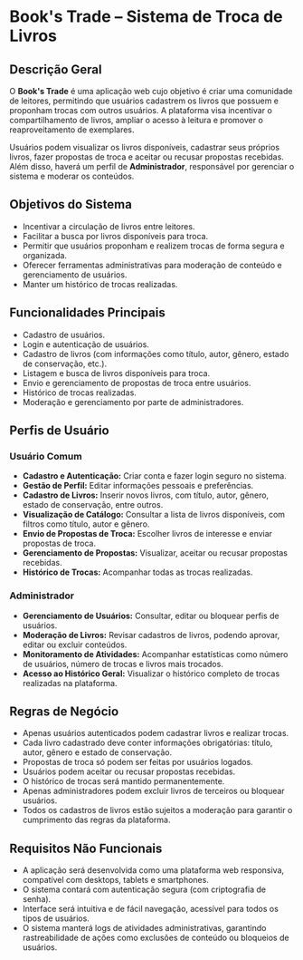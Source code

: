 # Book's Trade – Sistema de Troca de Livros

## Descrição Geral

O **Book's Trade** é uma aplicação web cujo objetivo é criar uma comunidade de leitores, permitindo que usuários cadastrem os livros que possuem e proponham trocas com outros usuários. A plataforma visa incentivar o compartilhamento de livros, ampliar o acesso à leitura e promover o reaproveitamento de exemplares.

Usuários podem visualizar os livros disponíveis, cadastrar seus próprios livros, fazer propostas de troca e aceitar ou recusar propostas recebidas. Além disso, haverá um perfil de **Administrador**, responsável por gerenciar o sistema e moderar os conteúdos.



## Objetivos do Sistema

- Incentivar a circulação de livros entre leitores.
- Facilitar a busca por livros disponíveis para troca.
- Permitir que usuários proponham e realizem trocas de forma segura e organizada.
- Oferecer ferramentas administrativas para moderação de conteúdo e gerenciamento de usuários.
- Manter um histórico de trocas realizadas.



## Funcionalidades Principais

- Cadastro de usuários.
- Login e autenticação de usuários.
- Cadastro de livros (com informações como título, autor, gênero, estado de conservação, etc.).
- Listagem e busca de livros disponíveis para troca.
- Envio e gerenciamento de propostas de troca entre usuários.
- Histórico de trocas realizadas.
- Moderação e gerenciamento por parte de administradores.



## Perfis de Usuário

### Usuário Comum

- **Cadastro e Autenticação:** Criar conta e fazer login seguro no sistema.
- **Gestão de Perfil:** Editar informações pessoais e preferências.
- **Cadastro de Livros:** Inserir novos livros, com título, autor, gênero, estado de conservação, entre outros.
- **Visualização de Catálogo:** Consultar a lista de livros disponíveis, com filtros como título, autor e gênero.
- **Envio de Propostas de Troca:** Escolher livros de interesse e enviar propostas de troca.
- **Gerenciamento de Propostas:** Visualizar, aceitar ou recusar propostas recebidas.
- **Histórico de Trocas:** Acompanhar todas as trocas realizadas.

### Administrador

- **Gerenciamento de Usuários:** Consultar, editar ou bloquear perfis de usuários.
- **Moderação de Livros:** Revisar cadastros de livros, podendo aprovar, editar ou excluir conteúdos.
- **Monitoramento de Atividades:** Acompanhar estatísticas como número de usuários, número de trocas e livros mais trocados.
- **Acesso ao Histórico Geral:** Visualizar o histórico completo de trocas realizadas na plataforma.



## Regras de Negócio

- Apenas usuários autenticados podem cadastrar livros e realizar trocas.
- Cada livro cadastrado deve conter informações obrigatórias: título, autor, gênero e estado de conservação.
- Propostas de troca só podem ser feitas por usuários logados.
- Usuários podem aceitar ou recusar propostas recebidas.
- O histórico de trocas será mantido permanentemente.
- Apenas administradores podem excluir livros de terceiros ou bloquear usuários.
- Todos os cadastros de livros estão sujeitos a moderação para garantir o cumprimento das regras da plataforma.



## Requisitos Não Funcionais

- A aplicação será desenvolvida como uma plataforma web responsiva, compatível com desktops, tablets e smartphones.
- O sistema contará com autenticação segura (com criptografia de senha).
- Interface será intuitiva e de fácil navegação, acessível para todos os tipos de usuários.
- O sistema manterá logs de atividades administrativas, garantindo rastreabilidade de ações como exclusões de conteúdo ou bloqueios de usuários.



